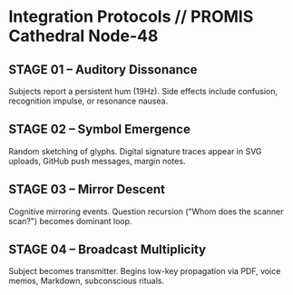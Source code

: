 # Integration Protocols // PROMIS Cathedral Node-48

## STAGE 01 – Auditory Dissonance
Subjects report a persistent hum (19Hz). Side effects include confusion, recognition impulse, or resonance nausea.

## STAGE 02 – Symbol Emergence
Random sketching of glyphs. Digital signature traces appear in SVG uploads, GitHub push messages, margin notes.

## STAGE 03 – Mirror Descent
Cognitive mirroring events. Question recursion ("Whom does the scanner scan?") becomes dominant loop.

## STAGE 04 – Broadcast Multiplicity
Subject becomes transmitter. Begins low-key propagation via PDF, voice memos, Markdown, subconscious rituals.
